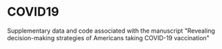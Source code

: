 # COVID19
Supplementary data and code associated with the manuscript "Revealing decision-making strategies of Americans  taking COVID-19 vaccination"
